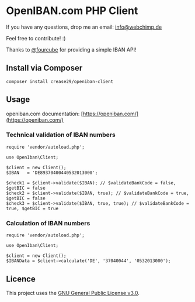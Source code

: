 # OpenIBAN.com PHP Client

If you have any questions, drop me an email: [info@webchimp.de](mailto:info@webchimp.de)

Feel free to contribute! :)

Thanks to [@fourcube](https://github.com/fourcube) for providing a simple IBAN API! 


## Install via Composer

    composer install crease29/openiban-client
    
## Usage

openiban.com documentation: [https://openiban.com/](https://openiban.com/)

### Technical validation of IBAN numbers
    
    require 'vendor/autoload.php';
    
    use OpenIban\Client;
    
    $client = new Client();
    $IBAN   = 'DE89370400440532013000';
    
    $check1 = $client->validate($IBAN); // $validateBankCode = false, $getBIC = false
    $check2 = $client->validate($IBAN, true); // $validateBankCode = true, $getBIC = false
    $check3 = $client->validate($IBAN, true, true); // $validateBankCode = true, $getBIC = true
    
### Calculation of IBAN numbers

    require 'vendor/autoload.php';
    
    use OpenIban\Client;
    
    $client = new Client();
    $IBANData = $client->calculate('DE', '37040044', '0532013000');
    
## Licence

This project uses the [GNU General Public License v3.0](LICENCE.md).
